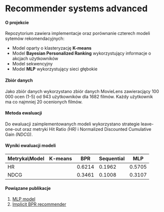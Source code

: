 # Recommender systems advanced

#### O projekcie
Repozytorium zawiera implementacje oraz porównanie czterech modeli sytemów rekomendacyjnych:
* Model oparty o klasteryzację **K-means**
* Model **Bayesian Personalized Ranking** wykorzystujący informacje o akcjach użytkowników
* Model sekwencyjny 
* Model **MLP** wykorzystujący sieci głębokie

#### Zbiór danych
Jako zbiór danych wykorzystano zbiór danych MovieLens zawieracjący 100 000 ocen (1-5) od 943 
użytkowników dla 1682 filmów. Każdy użytkownik ma co najmniej 20 ocenionych filmów.

#### Metoda ewaluacji
Do ewaluacji zaimplementowanych modeli wykorzystano strategie leave-one-out oraz metryki Hit Ratio *(HR)* i 
Normalized Discounted Cumulative Gain *(NDCG)*.

#### Wyniki ewaluacji modeli

Metryka\Model | K-means | BPR | Sequential | MLP
--------------|---------|-----|------------|----
HR | | 0.6214 | 0.1962 | 0.5705
NDCG| | 0.3461 | 0.1008 | 0.3107

#### Powiązane publikacje
1. [MLP model](https://www.comp.nus.edu.sg/~xiangnan/papers/ncf.pdf)
2. [Implicit BPR recommender](https://medium.com/radon-dev/implicit-bayesian-personalized-ranking-in-tensorflow-b4dfa733c478)
